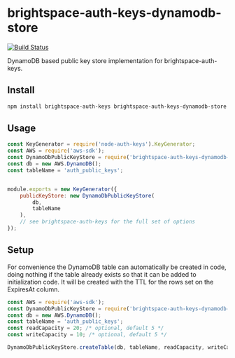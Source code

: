 # brightspace-auth-keys-dynamodb-store

[![Build Status](https://travis-ci.org/Brightspace/node-auth-keys.svg?branch=master)](https://travis-ci.org/Brightspace/node-auth)

DynamoDB based public key store implementation for brightspace-auth-keys.

## Install

```bash
npm install brightspace-auth-keys brightspace-auth-keys-dynamodb-store --save
```

## Usage

```javascript
const KeyGenerator = require('node-auth-keys').KeyGenerator;
const AWS = require('aws-sdk');
const DynamoDbPublicKeyStore = require('brightspace-auth-keys-dynamodb-store');
const db = new AWS.DynamoDB();
const tableName = 'auth_public_keys';


module.exports = new KeyGenerator({
	publicKeyStore: new DynamoDbPublicKeyStore(
		db,
		tableName
	),
	// see brightspace-auth-keys for the full set of options
});

```

## Setup

For convenience the DynamoDB table can automatically be created in code, doing nothing if the table already exists so that it can be added to initialization code. It will be created with the TTL for the rows set on the ExpiresAt column.

```javascript
const AWS = require('aws-sdk');
const DynamoDbPublicKeyStore = require('brightspace-auth-keys-dynamodb-store');
const db = new AWS.DynamoDB();
const tableName = 'auth_public_keys';
const readCapacity = 20; /* optional, default 5 */
const writeCapacity = 10; /* optional, default 5 */

DynamoDbPublicKeyStore.createTable(db, tableName, readCapacity, writeCapacity);

```
